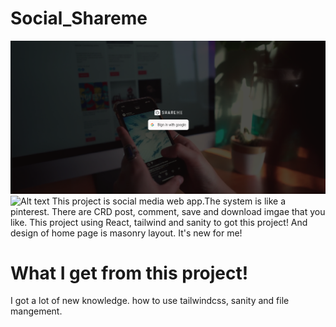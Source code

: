 # Social_Shareme
<img src="/shareme_frontend/public/login.png" alt="Alt text" title="Optional title"> 
<img src="/shareme_frontend/public/shareme.png" alt="Alt text" title="Optional title">
This project is social media web app.The system is like a pinterest. There are CRD post, comment, save and download imgae that you like. This project using React, tailwind and sanity to got this project! And design of home page is masonry layout. It's new for me!

# What I get from this project!
I got a lot of new knowledge. how to use tailwindcss, sanity and file mangement.
